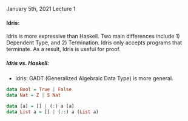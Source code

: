 January 5th, 2021
Lecture 1

#### Idris:
Idris is more expressive than Haskell. Two main differences include 1) Dependent Type, and 2) Termination.
Idris only accepts programs that terminate.
As a result, Idris is useful for proof.

##### Idris vs. Haskell:
- Idris: GADT (Generalized Algebraic Data Type) is more general.

```Haskell
data Bool = True | False
data Nat = Z | S Nat

data [a] = [] | (:) a [a]
data List a = [] | (::) a (List a)
```
